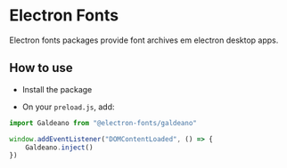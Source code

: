 # Electron Fonts

Electron fonts packages provide font archives em electron desktop apps.

## How to use

* Install the package

* On your `preload.js`, add:

```ts
import Galdeano from "@electron-fonts/galdeano"

window.addEventListener("DOMContentLoaded", () => {
    Galdeano.inject()
})
```